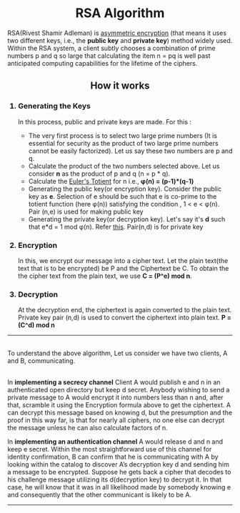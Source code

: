 <h1 align="center">RSA Algorithm</h1>

RSA(Rivest Shamir Adleman) is [asymmetric encryption](https://github.com/girlscript/winter-of-contributing/blob/Cyber_Security/Cyber_Security/Week_4/Asymmetric%20Cryptography.md) (that means it uses two different keys, i.e., the <b>public key</b> and <b>private key</b>) method widely used.
Within the RSA system, a client subtly chooses a combination of prime numbers p and q so large that calculating the item n = pq is well past anticipated computing capabilities for the lifetime of the ciphers.

<h2 align="center">How it works</h2>
<ol>
  <h3><li>Generating the Keys</h3>
  
  
  In this process, public and private keys are made. For this :
  <ul>
    <li> The very first process is to select two large prime numbers (It is essential for security as the product of two large prime numbers cannot be easily factorized).
      Let us say these two numbers are p and q.<br>
    </li>
    <li> Calculate the product of the two numbers selected above. Let us consider <b>n</b> as the product of p and q (n = p * q).<br>
    </li>
    <li> Calculate the <a href="https://en.wikipedia.org/wiki/Euler%27s_totient_function">Euler's Totient</a> for n i.e., 	<b>φ(n) = (p-1)*(q-1)</b><br>
    </li>
    <li> Generating the public key(or encryption key). Consider the public key as <b>e</b>. Selection of e should be such that e is co-prime to the totient function (here φ(n)) 
      satisfying the condition , 1 < e < φ(n). Pair (n,e) is used for making public key  <br>
    </li>
    <li> Generating the private key(or decryption key). Let's say it's <b>d</b> such that e*d = 1 mod φ(n). Refer <a href="https://en.wikipedia.org/wiki/Extended_Euclidean_algorithm">this</a>.
      Pair(n,d) is for private key
    </li>
  </ul>
  </li>
  
  <h3><li>Encryption</h3>
  In this, we encrypt our message into a cipher text.
  Let the plain text(the text that is to be encrypted) be P and the Ciphertext be C. To obtain the the cipher text from the plain text, we use 
  <b>C = (P^e) mod n</b>.
  </li>
  <h3><li>Decryption</h3>
  At the decryption end, the ciphertext is again converted to the plain text. Private key pair (n,d) is used to convert the ciphertext into plain text.
  <b>P = (C^d) mod n </b>
  </li>
</ol>

<hr><br>
To understand the above algorithm, Let us consider we have two clients, A and B, communicating.
<br>

<br>


In <b>implementing a secrecy channel</b> Client A would publish e and n in an authenticated open directory but keep d secret. Anybody wishing to send a private message to A would 
encrypt it into numbers less than n and, after that, scramble it using the Encryption formula above to get the ciphertext. A can decrypt this message based on knowing d, but the presumption and the 
proof in this way far, is that for nearly all ciphers, no one else can decrypt the message unless he can also calculate factors of n.

In <b>implementing an authentication channel</b> A would release d and n and keep e secret. Within the most straightforward use of this channel for identity confirmation, B can confirm that he is 
communicating with A by looking within the catalog to discover A’s decryption key d and sending him a message to be encrypted. Suppose he gets back a cipher that decodes to his challenge message 
utilizing its d(decryption key) to decrypt it. In that case, he will know that it was in all likelihood made by somebody knowing e and consequently that the other communicant is likely to be A.
<hr>
